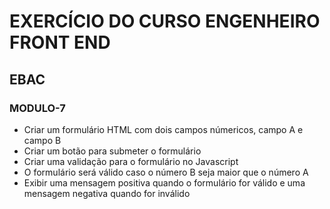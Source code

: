 # EXERCÍCIO DO CURSO ENGENHEIRO FRONT END

## EBAC

### MODULO-7

- Criar um formulário HTML com dois campos númericos, campo A e campo B
- Criar um botão para submeter o formulário
- Criar uma validação para o formulário no Javascript
- O formulário será válido caso o número B seja maior que o número A
- Exibir uma mensagem positiva quando o formulário for válido e uma mensagem negativa quando for inválido
